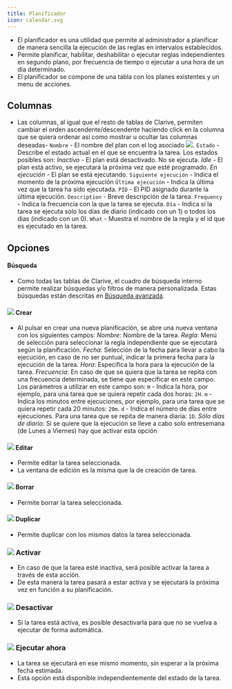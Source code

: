 ```yaml
---
title: Planificador
icon: calendar.svg
---
```

* El planificador es una utilidad que permite al administrador a planificar de manera sencilla la ejecución de las reglas en intervalos establecidos.
* Permite planificar, habilitar, deshabilitar o ejecutar reglas independientes en segundo plano, por frecuencia de tiempo o ejecutar a una hora de un día determinado.
* El planificador se compone de una tabla con los planes existentes y un menu de acciones.

## Columnas
* Las columnas, al igual que el resto de tablas de Clarive, permiten cambiar el orden ascendente/descendente haciendo click en la columna que se quiera ordenar asi como mostrar u ocultar las columnas deseadas-
    `Nombre` - El nombre del plan con el log asociado <img src="/static/images/icons/moredata.gif" />.
    `Estado` - Describe el estado actual en el que se encuentra la tarea. Los estados posibles son:
        *Inactivo* - El plan está desactivado. No se ejecuta.
        *Idle* - El plan está activo, se ejecutará la próxima vez que esté programado.
        *En ejecución* - El plan se está ejecutando.
    `Siguiente ejecución` - Indica el momento de la próxima ejecución
    `Última ejecución` - Indica la última vez que la tarea ha sido ejecutada.
    `PID` - El PID asignado durante la última ejecución.
    `Description` - Breve descripción de la tarea.
    `Frequency` - Indica la frecuencia con la que la tarea se ejecuta.
    `Día` - Indica si la tarea se ejecuta solo los días de diario (indicado con un 1) o todos los dias (indicado con un 0).
    `What` - Muestra el nombre de la regla y el id que es ejecutado en la tarea.


## Opciones

#### Búsqueda
* Como todas las tablas de Clarive, el cuadro de búsqueda interno permite realizar búsquedas y/o filtros de manera personalizada. Estas búsquedas están descritas en [Búsqueda avanzada](getting-started/search-syntax).

#### <img src="/static/images/icons/add.svg" /> Crear
* Al pulsar en crear una nueva planificación, se abre una nueva ventana con los siguientes campos:
    *Nombre*: Nombre de la tarea.
    *Regla*: Menú de selección para seleccionar la regla independiente que se ejecutará según la planificación.
    *Fecha*: Selección de la fecha para llevar a cabo la ejecución, en caso de no ser puntual, indicar la primera fecha para la ejecución de la tarea.
    *Hora*: Especifica la hora para la ejecución de la tarea.
    *Frecuencia*: En caso de que se quiera que la tarea se repita con una frecuencia determinada, se tiene que especificar en este campo. Los parámetros a utilizar en este campo son:
        `H` - Indica la hora, por ejemplo, para una tarea que se quiera repetir cada dos horas: `2H`.
        `m` - Indica  los minutos entre ejecuciones, por ejemplo, para una tarea que se quiera repetir cada 20 minutos: `20m`.
        `d` - Indica el número de días entre ejecuciones. Para una tarea que se repita de manera diaria: `1D`.
    *Sólo días de diario*: Si se quiere que la ejecución se lleve a cabo solo entresemana (de Lunes a Viernes) hay que activar esta opción

#### <img src="/static/images/icons/edit.svg" /> Editar
* Permite editar la tarea seleccionada.
* La ventana de edición es la misma que la de creación de tarea.

#### <img src="/static/images/icons/delete_.png" /> Borrar
* Permite borrar la tarea seleccionada.

#### <img src="/static/images/icons/copy.svg" /> Duplicar
* Permite duplicar con los mismos datos la tarea seleccionada.

### <img src="/static/images/icons/start.png" />  Activar
* En caso de que la tarea esté inactiva, será posible activar la tarea a través de esta acción.
* De esta manera la tarea pasará a estar activa y se ejecutará la próxima vez en función a su planificación.

### <img src="/static/images/icons/stop.png" />  Desactivar
* Si la tarea está activa, es posible desactivarla para que no se vuelva a ejecutar de forma automática.

### <img src="/static/images/icons/start.png" />  Ejecutar ahora
* La tarea se ejecutará en ese mismo momento, sin esperar a la próxima fecha estimada.
* Esta opción está disponible independientemente del estado de la tarea.